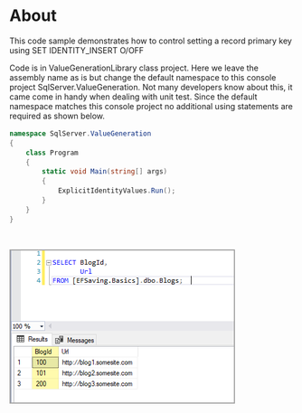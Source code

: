 ﻿# About

This code sample demonstrates how to control setting a record primary key using SET IDENTITY_INSERT O/OFF

Code is in ValueGenerationLibrary class project. Here we leave the assembly name as is but change the default namespace to this console project SqlServer.ValueGeneration. Not many developers know about this, it came come in handy when dealing with unit test. Since the default namespace matches this console project no additional using statements are required as shown below.

```csharp
namespace SqlServer.ValueGeneration
{
    class Program
    {
        static void Main(string[] args)
        {
            ExplicitIdentityValues.Run();
        }
    }
}
```

</br>

![Figure1](assets/figure1.png)